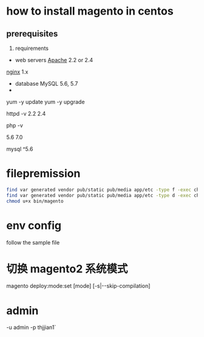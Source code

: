 # how to install magento in centos

## prerequisites

1. requirements

* web servers
[Apache](apache.md) 2.2 or 2.4

[nginx](nginx.md) 1.x

* database
MySQL 5.6, 5.7
* 
yum -y update
yum -y upgrade

httpd -v
2.2 2.4

php -v

5.6  7.0

mysql ^5.6

# filepremission
```sh
find var generated vendor pub/static pub/media app/etc -type f -exec chmod u+w {} \; && 
find var generated vendor pub/static pub/media app/etc -type d -exec chmod u+w {} \; && 
chmod u+x bin/magento
```

# env config
follow the sample file

# 切换 magento2 系统模式
magento deploy:mode:set [mode] [-s|--skip-compilation]

# admin
-u admin
-p thjjian1`
